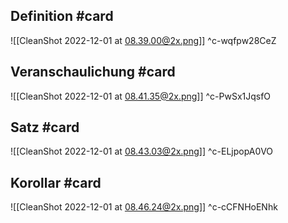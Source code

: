 ## Definition #card 
![[CleanShot 2022-12-01 at 08.39.00@2x.png]]
^c-wqfpw28CeZ

## Veranschaulichung #card 
![[CleanShot 2022-12-01 at 08.41.35@2x.png]]
^c-PwSx1JqsfO

## Satz #card 
![[CleanShot 2022-12-01 at 08.43.03@2x.png]]
^c-ELjpopA0VO

## Korollar #card 
![[CleanShot 2022-12-01 at 08.46.24@2x.png]]
^c-cCFNHoENhk